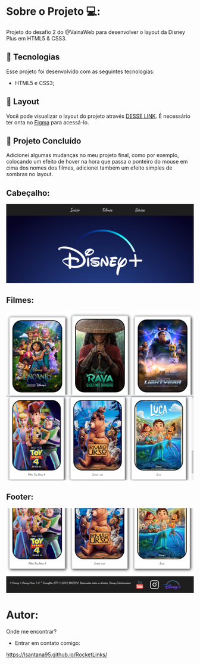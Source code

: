 # Sobre o Projeto 💻:

Projeto do desafio 2 do @VainaWeb para desenvolver o layout da Disney Plus em HTML5 & CSS3. 

## 🚀 Tecnologias

Esse projeto foi desenvolvido com as seguintes tecnologias:

- HTML5 e CSS3;

## 🔖 Layout

Você pode visualizar o layout do projeto através [DESSE LINK](https://www.figma.com/file/xfz72ArMARKGUGeog126Ki/Desafio-2?type=design&node-id=1-2&t=EcixluERKTqby26s-0). É necessário ter onta no [Figma](https://figma.com) para acessá-lo.

## 🔖 Projeto Concluído

Adicionei algumas mudanças no meu projeto final, como por exemplo, colocando um efeito de hover na hora que passa o ponteiro do mouse em cima dos nomes dos filmes, adicionei também um efeito simples de sombras no layout. 


## Cabeçalho:

<img src="/images/cabeçalho.png">

## Filmes:

<img src="/images/filmes1.png">
<img src="/images/filmes-2.png">

## Footer:

<img src="/images/footer.png">

# Autor:

Onde me encontrar?

- Entrar em contato comigo:

 https://lsantana95.github.io/RocketLinks/                             

